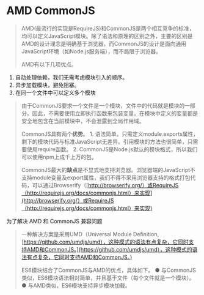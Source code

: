 # AMD CommonJS

> AMD\(最流行的实现是RequireJS\)和CommonJS是两个相互竞争的标准，均可以定义JavaScript模块。除了语法和原理的区别之外，主要的区别是AMD的设计理念是明确基于浏览器，而CommonJS的设计是面向通用JavaScript环境（如Node.js服务端），而不局限于浏览器。
>
> AMD有以下几项优点。

1. 自动处理依赖，我们无需考虑模块引入的顺序。
2. 异步加载模块，避免阻塞。
3. 在同一个文件中可以定义多个模块

> 由于CommonJS要求一个文件是一个模块，文件中的代码就是模块的一部分。因此，不需要使用立即执行函数来包装变量。在模块中定义的变量都是安全地包含在当前模块中，不会泄露到全局作用域。
>
> CommonJS具有两个**优势**。 1. 语法简单。只需定义module.exports属性，剩下的模块代码与标准JavaScript无差异。引用模块的方法也很简单，只需要使用require函数。 2. CommonJS是Node.js默认的模块格式，所以我们可以使用npm上成千上万的包。
>
> CommonJS最大的**缺点**是不显式地支持浏览器。浏览器端的JavaScript不支持module变量及export属性，我们不得不采用浏览器支持的格式打包代码，可以通过Browserify（[http://browserify.org/）或RequireJS（http://requirejs.org/docs/commonjs.html）来实现](http://browserify.org/）或RequireJS（http://requirejs.org/docs/commonjs.html）来实现)

为了解决 AMD 和 CommonJS 兼容问题

> 一种解决方案是采用UMD（Universal Module Definition, [https://github.com/umdjs/umd），这种模式的语法有点复杂，它同时支持AMD和CommonJS。](https://github.com/umdjs/umd），这种模式的语法有点复杂，它同时支持AMD和CommonJS。)
>
> ES6模块结合了CommonJS与AMD的优点，具体如下。 ● 与CommonJS类似，ES6模块语法相对简单，并且基于文件（每个文件就是一个模块）。 ● 与AMD类似，ES6模块支持异步模块加载。

